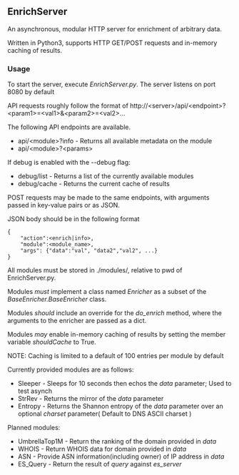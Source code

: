 ## EnrichServer
An asynchronous, modular HTTP server for enrichment of arbitrary data.

Written in Python3, supports HTTP GET/POST requests and in-memory caching of results.

### Usage

To start the server, execute _EnrichServer.py_. The server listens on port 8080 by default


API requests roughly follow the format of http://&lt;server>/api/&lt;endpoint>?&lt;param1>=&lt;val1>&&lt;param2>=&lt;val2>...

The following API endpoints are available.
* api/&lt;module>?info - Returns all available metadata on the module
* api/&lt;module>?&lt;params>

If debug is enabled with the --debug flag:
* debug/list - Returns a list of the currently available modules
* debug/cache - Returns the current cache of results
	
POST requests may be made to the same endpoints, with arguments passed in key-value pairs or as JSON. 

JSON body should be in the following format
```
{
	"action":<enrich|info>,
	"module":<module_name>,
	"args": {"data":"val", "data2","val2", ...}
}
```
	
	
All modules must be stored in ./modules/, relative to pwd of EnrichServer.py.

Modules *must* implement a class named _Enricher_ as a subset of the _BaseEnricher.BaseEnricher_ class.

Modules *should* include an override for the _do_enrich_ method, where the arguments to the enricher are passed as a dict.

Modules *may* enable in-memory caching of results by setting the member variable _shouldCache_ to True.

NOTE: Caching is limited to a default of 100 entries per module by default

Currently provided modules are as follows:
* Sleeper - Sleeps for 10 seconds then echos the _data_ parameter; Used to test asynch
* StrRev - Returns the mirror of the _data_ parameter
* Entropy - Returns the Shannon entropy of the _data_ parameter over an optional _charset_ parameter( Default to DNS ASCII charset )

Planned modules:
* UmbrellaTop1M - Return the ranking of the domain provided in _data_
* WHOIS - Return WHOIS data for domain provided in _data_
* ASN - Provide ASN information(including owner) of IP address in _data_
* ES_Query - Return the result of _query_ against _es_server_
	


	
	

	
